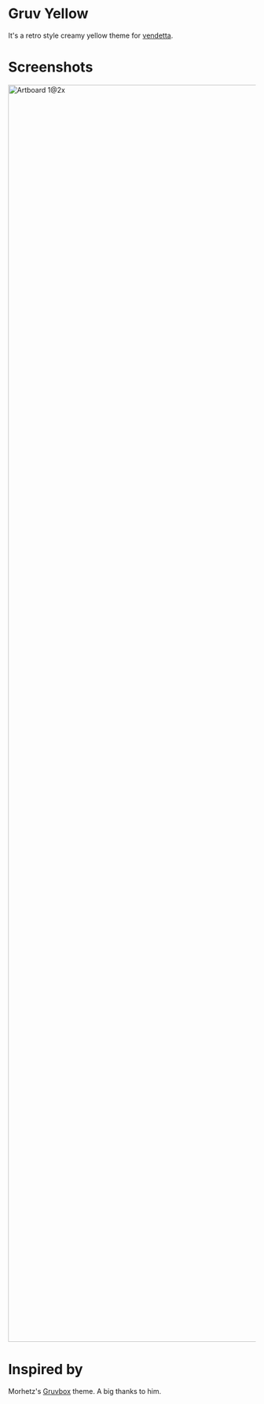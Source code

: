 # Gruv Yellow 
It's a retro style creamy yellow theme for [vendetta](https://github.com/vendetta-mod/Vendetta).
# Screenshots
<img width="2560" alt="Artboard 1@2x" src="https://github.com/TakiShiwa/Themes/assets/137756384/2d8f6d3f-28e8-417d-bbe2-c42fb48eaf9a">

# Inspired by 
Morhetz's [Gruvbox](https://github.com/morhetz/gruvbox) theme.
A big thanks to him.
